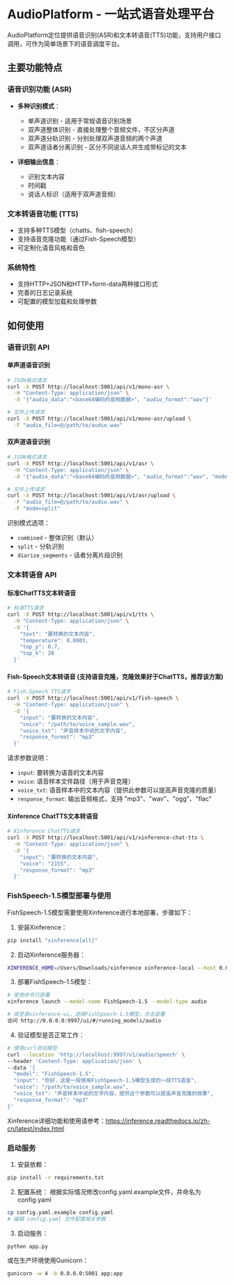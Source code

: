 # AudioPlatform - 一站式语音处理平台

AudioPlatform定位提供语音识别(ASR)和文本转语音(TTS)功能，支持用户接口调用，可作为简单场景下的语音调度平台。

## 主要功能特点

### 语音识别功能 (ASR)
- **多种识别模式**：
  - 单声道识别 - 适用于常规语音识别场景
  - 双声道整体识别 - 直接处理整个音频文件，不区分声道
  - 双声道分轨识别 - 分别处理双声道音频的两个声道
  - 双声道话者分离识别 - 区分不同说话人并生成带标记的文本

- **详细输出信息**：
  - 识别文本内容
  - 时间戳
  - 说话人标识（适用于双声道音频）

### 文本转语音功能 (TTS)
- 支持多种TTS模型（chatts、fish-speech）
- 支持语音克隆功能（通过Fish-Speech模型）
- 可定制化语音风格和音色

### 系统特性
- 支持HTTP+JSON和HTTP+form-data两种接口形式
- 完善的日志记录系统
- 可配置的模型加载和处理参数

## 如何使用

### 语音识别 API

#### 单声道语音识别
```bash
# JSON格式请求
curl -X POST http://localhost:5001/api/v1/mono-asr \
  -H "Content-Type: application/json" \
  -d '{"audio_data":"<base64编码的音频数据>", "audio_format":"wav"}'

# 文件上传请求
curl -X POST http://localhost:5001/api/v1/mono-asr/upload \
  -F "audio_file=@/path/to/audio.wav"
```

#### 双声道语音识别
```bash
# JSON格式请求
curl -X POST http://localhost:5001/api/v1/asr \
  -H "Content-Type: application/json" \
  -d '{"audio_data":"<base64编码的音频数据>", "audio_format":"wav", "mode":"split"}'

# 文件上传请求
curl -X POST http://localhost:5001/api/v1/asr/upload \
  -F "audio_file=@/path/to/audio.wav" \
  -F "mode=split"
```

识别模式选项：
- `combined` - 整体识别（默认）
- `split` - 分轨识别
- `diarize_segments` - 话者分离片段识别

### 文本转语音 API

#### 标准ChatTTS文本转语音
```bash
# 标准TTS请求
curl -X POST http://localhost:5001/api/v1/tts \
  -H "Content-Type: application/json" \
  -d '{
    "text": "要转换的文本内容",
    "temperature": 0.0003,
    "top_p": 0.7,
    "top_k": 20
  }'
```

#### Fish-Speech文本转语音 (支持语音克隆，克隆效果好于ChatTTS，推荐该方案)
```bash
# Fish-Speech TTS请求
curl -X POST http://localhost:5001/api/v1/fish-speech \
  -H "Content-Type: application/json" \
  -d '{
    "input": "要转换的文本内容",
    "voice": "/path/to/voice_sample.wav",
    "voice_txt": "声音样本中说的文字内容",
    "response_format": "mp3"
  }'
```

请求参数说明：
- `input`: 要转换为语音的文本内容
- `voice`: 语音样本文件路径（用于声音克隆）
- `voice_txt`: 语音样本中的文本内容（提供此参数可以提高声音克隆的质量）
- `response_format`: 输出音频格式，支持 "mp3"、"wav"、"ogg"、"flac"

#### Xinference ChatTTS文本转语音
```bash
# Xinference ChatTTS请求
curl -X POST http://localhost:5001/api/v1/xinference-chat-tts \
  -H "Content-Type: application/json" \
  -d '{
    "input": "要转换的文本内容",
    "voice": "2155",
    "response_format": "mp3"
  }'
```

### FishSpeech-1.5模型部署与使用

FishSpeech-1.5模型需要使用Xinference进行本地部署，步骤如下：

1. 安装Xinference：
```bash
pip install "xinference[all]"
```

2. 启动Xinference服务器：
```bash
XINFERENCE_HOME=/Users/Downloads/xinference xinference-local --host 0.0.0.0 --port 9997
```

3. 部署FishSpeech-1.5模型：
```bash
# 使用命令行部署
xinference launch --model-name FishSpeech-1.5 --model-type audio

# 或登录xinference-ui，选择FishSpeech-1.5模型，点击部署
访问 http://0.0.0.0:9997/ui/#/running_models/audio
```

4. 验证模型是否正常工作：
```bash
# 使用curl测试模型
curl --location 'http://localhost:9997/v1/audio/speech' \
--header 'Content-Type: application/json' \
--data '{
  "model": "FishSpeech-1.5",
  "input": "你好，这是一段使用FishSpeech-1.5模型生成的一段TTS语音",
  "voice": "/path/to/voice_sample.wav",
  "voice_txt": "声音样本中说的文字内容，提供这个参数可以提高声音克隆的效果",
  "response_format": "mp3"
}'
```

Xinference详细功能和使用请参考：https://inference.readthedocs.io/zh-cn/latest/index.html

### 启动服务

1. 安装依赖：
```bash
pip install -r requirements.txt
```

2. 配置系统：
根据实际情况修改config.yaml.example文件，并命名为config.yaml
```bash
cp config.yaml.example config.yaml
# 编辑 config.yaml 文件配置相关参数
```

3. 启动服务：
```bash
python app.py
```

或在生产环境使用Gunicorn：
```bash
gunicorn -w 4 -b 0.0.0.0:5001 app:app
```
